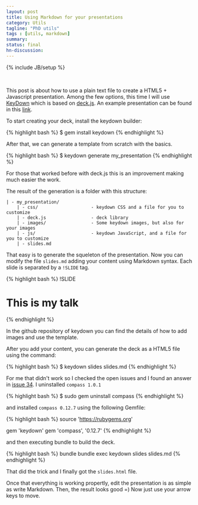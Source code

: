```yaml
---
layout: post
title: Using Markdown for your presentations
category: Utils
tagline: "PhD utils"
tags : [utils, markdown]
summary:
status: final
hn-discussion:
---
```


{% include JB/setup %}

<br />

This post is about how to use a plain text file to create a HTML5 + Javascript presentation. Among the few options, this time I will use 
[KeyDown](https://github.com/infews/keydown) which is based on [deck.js](imakewebthings.com/deck.js/). An example presentation can be found 
in this [link](http://infews.github.io/keydown/).

<!--more-->

To start creating your deck, install the keydown builder:

{% highlight bash %}
$ gem install keydown
{% endhighlight %}

After that, we can generate a template from scratch with the basics.

{% highlight bash %}
$ keydown generate my_presentation
{% endhighlight %}

For those that worked before with deck.js this is an improvement making much easier the work.

The result of the generation is a folder with this structure:

	| - my_presentation/
		| - css/					- keydown CSS and a file for you to customize
		| - deck.js					- deck library
		| - images/					- Some keydown images, but also for your images
		| - js/						- keydown JavaScript, and a file for you to customize
		| - slides.md
		
That easy is to generate the squeleton of the presentation. Now you can modify the file `slides.md` adding your content using Markdown syntax.
Each slide is separated by a `!SLIDE` tag.

{% highlight bash %}
!SLIDE

# This is my talk
{% endhighlight %}

In the github repository of keydown you can find the details of how to add images and use the template.

After you add your content, you can generate the deck as a HTML5 file using the command:

{% highlight bash %}
$ keydown slides slides.md
{% endhighlight %}

For me that didn't work so I checked the open issues and I found an answer in [issue 34](https://github.com/infews/keydown/issues/34).
I uninstalled `compass 1.0.1`

{% highlight bash %}
$ sudo gem uninstall compass
{% endhighlight %}

and installed `compass 0.12.7` using the following Gemfile:

{% highlight bash %}
source 'https://rubygems.org'

gem 'keydown'
gem 'compass', '0.12.7'
{% endhighlight %}

and then executing bundle to build the deck.

{% highlight bash %}
bundle
bundle exec keydown slides slides.md
{% endhighlight %}

That did the trick and I finally got the `slides.html` file.

Once that everything is working propertly, edit the presentation is as simple as write Markdown. Then, the result looks good =) Now just use your arrow keys to move.
